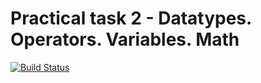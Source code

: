 # Practical task 2 - Datatypes. Operators. Variables. Math

[![Build Status](https://travis-ci.com/itmo-java-basics-2020/task-2-datatypes-and-operators-Dmitrii-Stukalov.svg?branch=master)](https://travis-ci.com/itmo-java-basics-2020/task-2-datatypes-and-operators-Dmitrii-Stukalov)